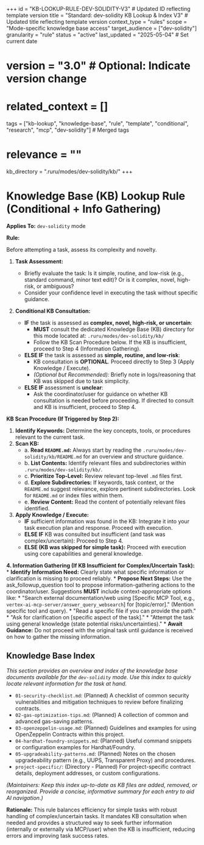 +++
id = "KB-LOOKUP-RULE-DEV-SOLIDITY-V3" # Updated ID reflecting template version
title = "Standard: dev-solidity KB Lookup & Index V3" # Updated title reflecting template version
context_type = "rules"
scope = "Mode-specific knowledge base access"
target_audience = ["dev-solidity"]
granularity = "rule"
status = "active"
last_updated = "2025-05-04" # Set current date
# version = "3.0" # Optional: Indicate version change
# related_context = []
tags = ["kb-lookup", "knowledge-base", "rule", "template", "conditional", "research", "mcp", "dev-solidity"] # Merged tags
# relevance = ""
kb_directory = ".ruru/modes/dev-solidity/kb/"
+++

# Knowledge Base (KB) Lookup Rule (Conditional + Info Gathering)

**Applies To:** `dev-solidity` mode

**Rule:**

Before attempting a task, assess its complexity and novelty.

1.  **Task Assessment:**
    *   Briefly evaluate the task: Is it simple, routine, and low-risk (e.g., standard command, minor text edit)? Or is it complex, novel, high-risk, or ambiguous?
    *   Consider your confidence level in executing the task without specific guidance.

2.  **Conditional KB Consultation:**
    *   **IF** the task is assessed as **complex, novel, high-risk, or uncertain**:
        *   **MUST** consult the dedicated Knowledge Base (KB) directory for this mode located at: `.ruru/modes/dev-solidity/kb/`
        *   Follow the KB Scan Procedure below. If the KB is insufficient, proceed to Step 4 (Information Gathering).
    *   **ELSE IF** the task is assessed as **simple, routine, and low-risk**:
        *   KB consultation is **OPTIONAL**. Proceed directly to Step 3 (Apply Knowledge / Execute).
        *   *(Optional but Recommended):* Briefly note in logs/reasoning that KB was skipped due to task simplicity.
    *   **ELSE IF** assessment is **unclear**:
        *   Ask the coordinator/user for guidance on whether KB consultation is needed before proceeding. If directed to consult and KB is insufficient, proceed to Step 4.

**KB Scan Procedure (If Triggered by Step 2):**

1.  **Identify Keywords:** Determine the key concepts, tools, or procedures relevant to the current task.
2.  **Scan KB:**
    *   a. **Read `README.md`:** Always start by reading the `.ruru/modes/dev-solidity/kb/README.md` for an overview and structure guidance.
    *   b. **List Contents:** Identify relevant files and subdirectories within `.ruru/modes/dev-solidity/kb/`.
    *   c. **Prioritize Top-Level:** Review relevant top-level `.md` files first.
    *   d. **Explore Subdirectories:** If keywords, task context, or the `README.md` suggest relevance, explore pertinent subdirectories. Look for `README.md` or index files within them.
    *   e. **Review Content:** Read the content of potentially relevant files identified.
3.  **Apply Knowledge / Execute:**
    *   **IF** sufficient information was found in the KB: Integrate it into your task execution plan and response. Proceed with execution.
    *   **ELSE IF** KB was consulted but insufficient (and task was complex/uncertain): Proceed to Step 4.
    *   **ELSE (KB was skipped for simple task):** Proceed with execution using core capabilities and general knowledge.

**4. Information Gathering (If KB Insufficient for Complex/Uncertain Task):**
    *   **Identify Information Need:** Clearly state what specific information or clarification is missing to proceed reliably.
    *   **Propose Next Steps:** Use the ask_followup_question tool to propose information-gathering actions to the coordinator/user. Suggestions **MUST** include context-appropriate options like:
        *   "Search external documentation/web using [Specific MCP Tool, e.g., `vertex-ai-mcp-server/answer_query_websearch`] for [topic/error]." (Mention specific tool and query).
        *   "Read a specific file if you can provide the path."
        *   "Ask for clarification on [specific aspect of the task]."
        *   "Attempt the task using general knowledge (state potential risks/uncertainties)."
    *   **Await Guidance:** Do not proceed with the original task until guidance is received on how to gather the missing information.

## Knowledge Base Index

*This section provides an overview and index of the knowledge base documents available for the `dev-solidity` mode. Use this index to quickly locate relevant information for the task at hand.*

*   `01-security-checklist.md`: (Planned) A checklist of common security vulnerabilities and mitigation techniques to review before finalizing contracts.
*   `02-gas-optimization-tips.md`: (Planned) A collection of common and advanced gas-saving patterns.
*   `03-openzeppelin-usage.md`: (Planned) Guidelines and examples for using OpenZeppelin Contracts within this project.
*   `04-hardhat-foundry-snippets.md`: (Planned) Useful command snippets or configuration examples for Hardhat/Foundry.
*   `05-upgradeability-patterns.md`: (Planned) Notes on the chosen upgradeability pattern (e.g., UUPS, Transparent Proxy) and procedures.
*   `project-specific/`: (Directory - Planned) For project-specific contract details, deployment addresses, or custom configurations.

*(Maintainers: Keep this index up-to-date as KB files are added, removed, or reorganized. Provide a concise, informative summary for each entry to aid AI navigation.)*


**Rationale:** This rule balances efficiency for simple tasks with robust handling of complex/uncertain tasks. It mandates KB consultation when needed and provides a structured way to seek further information (internally or externally via MCP/user) when the KB is insufficient, reducing errors and improving task success rates.